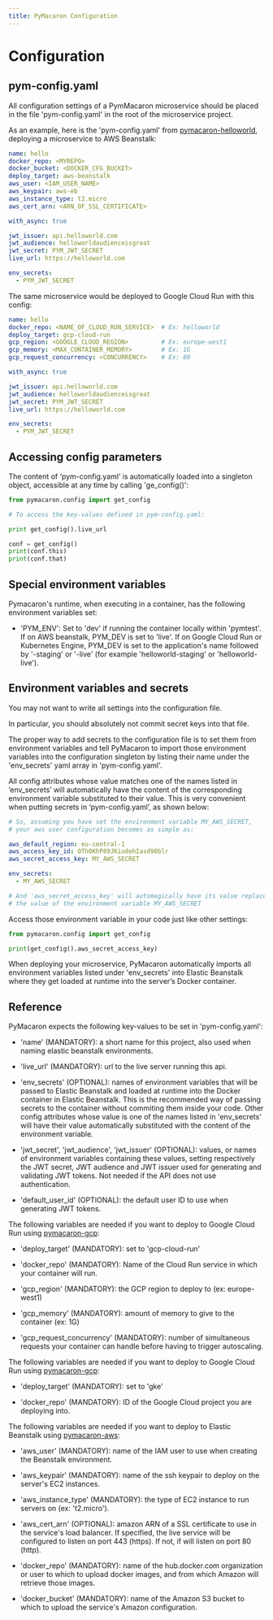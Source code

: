 ```yaml
---
title: PyMacaron Configuration
---
```


Configuration
=============


## pym-config.yaml

All configuration settings of a PymMacaron microservice should be placed in the
file 'pym-config.yaml' in the root of the microservice project.

As an example, here is the 'pym-config.yaml' from
[pymacaron-helloworld](https://github.com/pymacaron/pymacaron-helloworld/blob/master/pym-config.yaml),
deploying a microservice to AWS Beanstalk:

```yaml
name: hello
docker_repo: <MYREPO>
docker_bucket: <DOCKER_CFG_BUCKET>
deploy_target: aws-beanstalk
aws_user: <IAM_USER_NAME>
aws_keypair: aws-eb
aws_instance_type: t2.micro
aws_cert_arn: <ARN_OF_SSL_CERTIFICATE>

with_async: true

jwt_issuer: api.helloworld.com
jwt_audience: helloworldaudienceisgreat
jwt_secret: PYM_JWT_SECRET
live_url: https://helloworld.com

env_secrets:
  - PYM_JWT_SECRET
```

The same microservice would be deployed to Google Cloud Run with this config:

```yaml
name: hello
docker_repo: <NAME_OF_CLOUD_RUN_SERVICE>  # Ex: helloworld
deploy_target: gcp-cloud-run
gcp_region: <GOOGLE_CLOUD_REGION>         # Ex: europe-west1
gcp_memory: <MAX_CONTAINER_MEMORY>        # Ex: 1G
gcp_request_concurrency: <CONCURRENCY>    # Ex: 80

with_async: true

jwt_issuer: api.helloworld.com
jwt_audience: helloworldaudienceisgreat
jwt_secret: PYM_JWT_SECRET
live_url: https://helloworld.com

env_secrets:
  - PYM_JWT_SECRET
```

## Accessing config parameters

The content of ‘pym-config.yaml’ is automatically loaded into a singleton
object, accessible at any time by calling 'ge_config()':

```python
from pymacaron.config import get_config

# To access the key-values defined in pym-config.yaml:

print get_config().live_url

conf = get_config()
print(conf.this)
print(conf.that)
```

## Special environment variables

Pymacaron's runtime, when executing in a container, has the following environment variables set:

* 'PYM_ENV': Set to 'dev' if running the container locally within 'pymtest'. If on AWS beanstalk, PYM_DEV is set to 'live'. If on Google Cloud Run or Kubernetes Engine, PYM_DEV is set to the application's name followed by '-staging' or '-live' (for example 'helloworld-staging' or 'helloworld-live').


## Environment variables and secrets

You may not want to write all settings into the configuration file.

In particular, you should absolutely not commit secret keys into that file.

The proper way to add secrets to the configuration file is to set them from
environment variables and tell PyMacaron to import those environment variables
into the configuration singleton by listing their name under the 'env_secrets'
yaml array in 'pym-config.yaml'.

All config attributes whose value matches one of the names listed in
‘env_secrets’ will automatically have the content of the corresponding
environment variable substituted to their value. This is very convenient when
putting secrets in ‘pym-config.yaml’, as shown below:

```yaml
# So, assuming you have set the environment variable MY_AWS_SECRET,
# your aws user configuration becomes as simple as:

aws_default_region: eu-central-1
aws_access_key_id: OTh0KhP89JKiudehIasd90blr
aws_secret_access_key: MY_AWS_SECRET

env_secrets:
  - MY_AWS_SECRET

# And 'aws_secret_access_key' will automagically have its value replaced with
# the value of the environment variable MY_AWS_SECRET
```

Access those environment variable in your code just like other settings:

```python
from pymacaron.config import get_config

print(get_config().aws_secret_access_key)
```

When deploying your microservice, PyMacaron automatically imports all
environment variables listed under 'env_secrets' into Elastic Beanstalk where
they get loaded at runtime into the server’s Docker container.


## Reference

PyMacaron expects the following key-values to be set in 'pym-config.yaml':

* 'name' (MANDATORY): a short name for this project, also used when naming
  elastic beanstalk environments.

* 'live_url' (MANDATORY): url to the live server running this api.

* 'env_secrets' (OPTIONAL): names of environment variables that will be passed
  to Elastic Beanstalk and loaded at runtime into the Docker container in
  Elastic Beanstalk. This is the recommended way of passing secrets to the
  container without commiting them inside your code. Other config attributes
  whose value is one of the names listed in 'env_secrets' will have their value
  automatically substituted with the content of the environment variable.

* 'jwt_secret', 'jwt_audience', 'jwt_issuer' (OPTIONAL): values, or names of
  environment variables containing these values, setting respectively the JWT
  secret, JWT audience and JWT issuer used for generating and validating JWT
  tokens. Not needed if the API does not use authentication.

* 'default_user_id' (OPTIONAL): the default user ID to use when generating JWT
  tokens.

The following variables are needed if you want to deploy to Google Cloud Run
using
[pymacaron-gcp](https://github.com/pymacaron/pymacaron-gcp):

* 'deploy_target' (MANDATORY): set to 'gcp-cloud-run'

* 'docker_repo' (MANDATORY): Name of the Cloud Run service in which your
  container will run.

* 'gcp_region' (MANDATORY): the GCP region to deploy to (ex: europe-west1)

* 'gcp_memory' (MANDATORY): amount of memory to give to the container (ex: 1G)

* 'gcp_request_concurrency' (MANDATORY): number of simultaneous requests your
  container can handle before having to trigger autoscaling.

The following variables are needed if you want to deploy to Google Cloud Run
using
[pymacaron-gcp](https://github.com/pymacaron/pymacaron-gcp):

* 'deploy_target' (MANDATORY): set to 'gke'

* 'docker_repo' (MANDATORY): ID of the Google Cloud project you are deploying into.

The following variables are needed if you want to deploy to Elastic Beanstalk
using
[pymacaron-aws](https://github.com/pymacaron/pymacaron-aws):

* 'aws_user' (MANDATORY): name of the IAM user to use when creating the
  Beanstalk environment.

* 'aws_keypair' (MANDATORY): name of the ssh keypair to deploy on the server's
  EC2 instances.

* 'aws_instance_type' (MANDATORY): the type of EC2 instance to run servers on
  (ex: 't2.micro').

* 'aws_cert_arn' (OPTIONAL): amazon ARN of a SSL certificate to use in the
  service's load balancer. If specified, the live service will be configured to
  listen on port 443 (https). If not, if will listen on port 80 (http).

* 'docker_repo' (MANDATORY): name of the hub.docker.com organization or user to
  which to upload docker images, and from which Amazon will retrieve those
  images.

* 'docker_bucket' (MANDATORY): name of the Amazon S3 bucket to which to upload
  the service's Amazon configuration.

